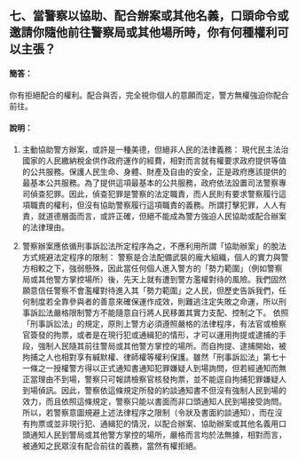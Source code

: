 
## 七、當警察以協助、配合辦案或其他名義，口頭命令或邀請你隨他前往警察局或其他場所時，你有何種權利可以主張？

#### 簡答：

你有拒絕配合的權利。配合與否，完全視你個人的意願而定，警方無權強迫你配合前往。

#### 說明：

1. 主動協助警方辦案，或許是一種美德，但絕非人民的法律義務：
現代民主法治國家的人民繳納稅金供作政府運作的經費，相對而言就有權要求政府提供等值的公共服務。保護人民生命、身體、財產及自由的安全，正是政府應該提供的最基本公共服務。為了提供這項最基本的公共服務，政府依法設置司法警察專司偵查犯罪。因此，偵查犯罪是警察的法定職責，而人民則有要求警察履行這項職責的權利，但沒有協助警察履行這項職責的義務。所謂打擊犯罪，人人有責，就道德層面而言，或許正確，但絕不能成為警方強迫人民協助或配合辦案的法律理由。

2. 警察辦案應依循刑事訴訟法所定程序為之，不應利用所謂「協助辦案」的脫法方式規避法定程序的限制：
警察是合法配備武裝的龐大組織，個人的實力與警方相較之下，強弱懸殊，因此當任何個人進入警方的「勢力範圍」（例如警察局或其他警方掌控場所）後，先天上就有遭到警方濫權對待的風險。我們固然願意信任警察不會濫權對待進入其「勢力範圍」之人民，但歷史告訴我們，任何制度若全靠參與者的善意來確保運作成效，則難逃注定失敗之命運，所以刑事訴訟法嚴格限制警方不能隨意自行將人民移置其實力支配、控制之下。
依照「刑事訴訟法」的規定，原則上警方必須遵照嚴格的法律程序，有法官或檢察官簽發的拘票，或者是在現行犯或通緝犯的情形，才可以運用拘提或逮捕的手段，強制人民隨其前往警局或其他警方掌控的場所。而自拘提、逮捕開始，被拘捕之人也相對享有緘默權、律師權等權利保護。雖然「刑事訴訟法」第七十一條之一授權警方得以正式通知書通知犯罪嫌疑人到場詢問，但若經通知而無正當理由不到場，警察只可報請檢察官核發拘票，並不能逕自拘捕犯罪嫌疑人到場偵訊。因此，警察依這條規定所發的約談通知書不但沒有強制人民到場的效力，而且依照這條規定，警察只能以書面而非口頭通知人民到場接受詢問。
所以，若警察意圖規避上述法律程序之限制（令狀及書面約談通知），而在沒有拘票或並非現行犯、通緝犯的情況，以配合辦案、協助辦案或其他名義用口頭通知人民到警局或其他警方掌控的場所，嚴格而言均於法無據，相對而言，被通知之民眾沒有配合前往的義務，當然有權拒絕。


